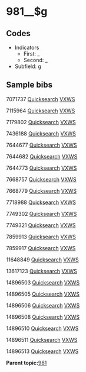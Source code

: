 # 981\_\_$g

## Codes

-   Indicators
    -   First: \_
    -   Second: \_
-   Subfield: g

## Sample bibs

7071737 [Quicksearch](https://search.library.yale.edu/catalog/7071737) [VXWS](http://prodorbis.library.yale.edu:7014/vxws/GetHoldingsService?bibId=7071737)

7115964 [Quicksearch](https://search.library.yale.edu/catalog/7115964) [VXWS](http://prodorbis.library.yale.edu:7014/vxws/GetHoldingsService?bibId=7115964)

7179802 [Quicksearch](https://search.library.yale.edu/catalog/7179802) [VXWS](http://prodorbis.library.yale.edu:7014/vxws/GetHoldingsService?bibId=7179802)

7436188 [Quicksearch](https://search.library.yale.edu/catalog/7436188) [VXWS](http://prodorbis.library.yale.edu:7014/vxws/GetHoldingsService?bibId=7436188)

7644677 [Quicksearch](https://search.library.yale.edu/catalog/7644677) [VXWS](http://prodorbis.library.yale.edu:7014/vxws/GetHoldingsService?bibId=7644677)

7644682 [Quicksearch](https://search.library.yale.edu/catalog/7644682) [VXWS](http://prodorbis.library.yale.edu:7014/vxws/GetHoldingsService?bibId=7644682)

7644773 [Quicksearch](https://search.library.yale.edu/catalog/7644773) [VXWS](http://prodorbis.library.yale.edu:7014/vxws/GetHoldingsService?bibId=7644773)

7668757 [Quicksearch](https://search.library.yale.edu/catalog/7668757) [VXWS](http://prodorbis.library.yale.edu:7014/vxws/GetHoldingsService?bibId=7668757)

7668779 [Quicksearch](https://search.library.yale.edu/catalog/7668779) [VXWS](http://prodorbis.library.yale.edu:7014/vxws/GetHoldingsService?bibId=7668779)

7718988 [Quicksearch](https://search.library.yale.edu/catalog/7718988) [VXWS](http://prodorbis.library.yale.edu:7014/vxws/GetHoldingsService?bibId=7718988)

7749302 [Quicksearch](https://search.library.yale.edu/catalog/7749302) [VXWS](http://prodorbis.library.yale.edu:7014/vxws/GetHoldingsService?bibId=7749302)

7749321 [Quicksearch](https://search.library.yale.edu/catalog/7749321) [VXWS](http://prodorbis.library.yale.edu:7014/vxws/GetHoldingsService?bibId=7749321)

7859913 [Quicksearch](https://search.library.yale.edu/catalog/7859913) [VXWS](http://prodorbis.library.yale.edu:7014/vxws/GetHoldingsService?bibId=7859913)

7859917 [Quicksearch](https://search.library.yale.edu/catalog/7859917) [VXWS](http://prodorbis.library.yale.edu:7014/vxws/GetHoldingsService?bibId=7859917)

11648849 [Quicksearch](https://search.library.yale.edu/catalog/11648849) [VXWS](http://prodorbis.library.yale.edu:7014/vxws/GetHoldingsService?bibId=11648849)

13617123 [Quicksearch](https://search.library.yale.edu/catalog/13617123) [VXWS](http://prodorbis.library.yale.edu:7014/vxws/GetHoldingsService?bibId=13617123)

14896503 [Quicksearch](https://search.library.yale.edu/catalog/14896503) [VXWS](http://prodorbis.library.yale.edu:7014/vxws/GetHoldingsService?bibId=14896503)

14896505 [Quicksearch](https://search.library.yale.edu/catalog/14896505) [VXWS](http://prodorbis.library.yale.edu:7014/vxws/GetHoldingsService?bibId=14896505)

14896506 [Quicksearch](https://search.library.yale.edu/catalog/14896506) [VXWS](http://prodorbis.library.yale.edu:7014/vxws/GetHoldingsService?bibId=14896506)

14896508 [Quicksearch](https://search.library.yale.edu/catalog/14896508) [VXWS](http://prodorbis.library.yale.edu:7014/vxws/GetHoldingsService?bibId=14896508)

14896510 [Quicksearch](https://search.library.yale.edu/catalog/14896510) [VXWS](http://prodorbis.library.yale.edu:7014/vxws/GetHoldingsService?bibId=14896510)

14896511 [Quicksearch](https://search.library.yale.edu/catalog/14896511) [VXWS](http://prodorbis.library.yale.edu:7014/vxws/GetHoldingsService?bibId=14896511)

14896513 [Quicksearch](https://search.library.yale.edu/catalog/14896513) [VXWS](http://prodorbis.library.yale.edu:7014/vxws/GetHoldingsService?bibId=14896513)

**Parent topic:**[981](../../tags/981/981.md)

